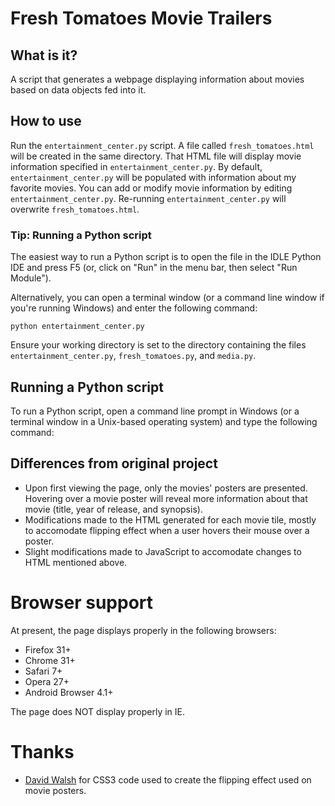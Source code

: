 # Fresh Tomatoes Movie Trailers

## What is it?

A script that generates a webpage displaying information about movies based on data objects fed into it.

## How to use

Run the `entertainment_center.py` script. A file called `fresh_tomatoes.html` will be created in the same directory. That HTML file will display movie information specified in `entertainment_center.py`. By default, `entertainment_center.py` will be populated with information about my favorite movies. You can add or modify movie information by editing `entertainment_center.py`. Re-running `entertainment_center.py` will overwrite `fresh_tomatoes.html`.

### Tip: Running a Python script

The easiest way to run a Python script is to open the file in the IDLE Python IDE and press F5 (or, click on "Run" in the menu bar, then select "Run Module").

Alternatively, you can open a terminal window (or a command line window if you're running Windows) and enter the following command:

`python entertainment_center.py`

Ensure your working directory is set to the directory containing the files `entertainment_center.py`, `fresh_tomatoes.py`, and `media.py`.

## Running a Python script

To run a Python script, open a command line prompt in Windows (or a terminal window in a Unix-based operating system) and type the following command:

## Differences from original project

- Upon first viewing the page, only the movies' posters are presented. Hovering over a movie poster will reveal more information about that movie (title, year of release, and synopsis).
- Modifications made to the HTML generated for each movie tile, mostly to accomodate flipping effect when a user hovers their mouse over a poster.
- Slight modifications made to JavaScript to accomodate changes to HTML mentioned above.

# Browser support

At present, the page displays properly in the following browsers:

- Firefox 31+
- Chrome 31+
- Safari 7+
- Opera 27+
- Android Browser 4.1+

The page does NOT display properly in IE.

# Thanks

- [David Walsh](http://davidwalsh.name) for CSS3 code used to create the flipping effect used on movie posters.
